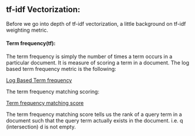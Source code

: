 ## tf-idf Vectorization:

Before we go into depth of tf-idf vectorization, a little background on tf-idf weighting metric.

#### Term frequency(tf):

The term frequency is simply the number of times a term occurs in a particular document. It is measure of scoring a term in a document. The log based term frequency metric is the following:

[Log Based Term frequency]() 

The term frequency matching scoring: 

[Term frequency matching score]() 

The term frequency matching score tells us the rank of a query term in a document such that the query term actually exists in the document. i.e. q (intersection) d is not empty.